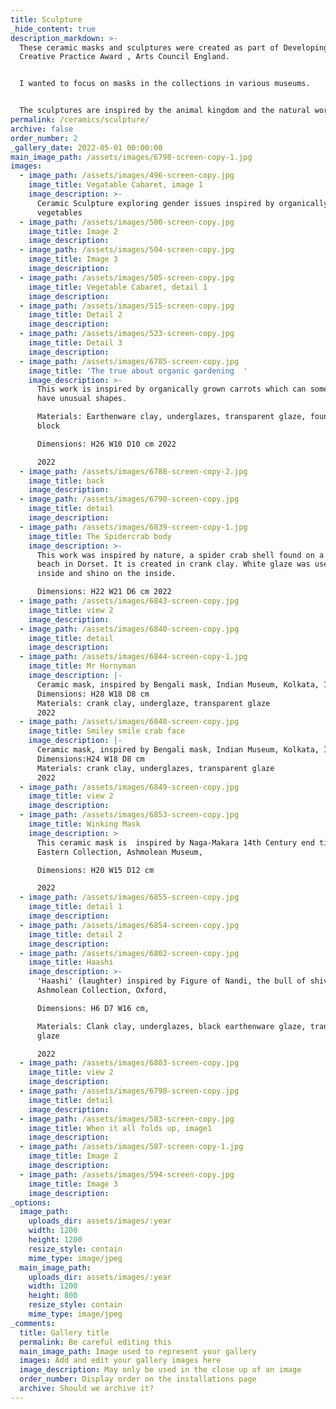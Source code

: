 ```yaml
---
title: Sculpture
_hide_content: true
description_markdown: >-
  These ceramic masks and sculptures were created as part of Developing Your
  Creative Practice Award , Arts Council England.


  I wanted to focus on masks in the collections in various museums.


  The sculptures are inspired by the animal kingdom and the natural world
permalink: /ceramics/sculpture/
archive: false
order_number: 2
_gallery_date: 2022-05-01 00:00:00
main_image_path: /assets/images/6798-screen-copy-1.jpg
images:
  - image_path: /assets/images/496-screen-copy.jpg
    image_title: Vegatable Cabaret, image 1
    image_description: >-
      Ceramic Sculpture exploring gender issues inspired by organically grown
      vegetables
  - image_path: /assets/images/500-screen-copy.jpg
    image_title: Image 2
    image_description:
  - image_path: /assets/images/504-screen-copy.jpg
    image_title: Image 3
    image_description:
  - image_path: /assets/images/505-screen-copy.jpg
    image_title: Vegetable Cabaret, detail 1
    image_description:
  - image_path: /assets/images/515-screen-copy.jpg
    image_title: Detail 2
    image_description:
  - image_path: /assets/images/523-screen-copy.jpg
    image_title: Detail 3
    image_description:
  - image_path: /assets/images/6785-screen-copy.jpg
    image_title: 'The true about organic gardening  '
    image_description: >-
      This work is inspired by organically grown carrots which can sometimes
      have unusual shapes.

      Materials: Earthenware clay, underglazes, transparent glaze, found wooden
      block

      Dimensions: H26 W10 D10 cm 2022

      2022
  - image_path: /assets/images/6788-screen-copy-2.jpg
    image_title: back
    image_description:
  - image_path: /assets/images/6790-screen-copy.jpg
    image_title: detail
    image_description:
  - image_path: /assets/images/6839-screen-copy-1.jpg
    image_title: The Spidercrab body
    image_description: >-
      This work was inspired by nature, a spider crab shell found on a deserted
      beach in Dorset. It is created in crank clay. White glaze was used on the
      inside and shino on the inside.

      Dimensions: H22 W21 D6 cm 2022
  - image_path: /assets/images/6843-screen-copy.jpg
    image_title: view 2
    image_description:
  - image_path: /assets/images/6840-screen-copy.jpg
    image_title: detail
    image_description:
  - image_path: /assets/images/6844-screen-copy-1.jpg
    image_title: Mr Hornyman
    image_description: |-
      Ceramic mask, inspired by Bengali mask, Indian Museum, Kolkata, India
      Dimensions: H28 W18 D8 cm 
      Materials: crank clay, underglaze, transparent glaze
      2022
  - image_path: /assets/images/6848-screen-copy.jpg
    image_title: Smiley smile crab face
    image_description: |-
      Ceramic mask, inspired by Bengali mask, Indian Museum, Kolkata, India, 
      Dimensions:H24 W18 D8 cm 
      Materials: crank clay, underglazes, transparent glaze
      2022
  - image_path: /assets/images/6849-screen-copy.jpg
    image_title: view 2
    image_description:
  - image_path: /assets/images/6853-screen-copy.jpg
    image_title: Winking Mask
    image_description: >
      This ceramic mask is  inspired by Naga-Makara 14th Century end tile,
      Eastern Collection, Ashmolean Museum, 

      Dimensions: H20 W15 D12 cm

      2022
  - image_path: /assets/images/6855-screen-copy.jpg
    image_title: detail 1
    image_description:
  - image_path: /assets/images/6854-screen-copy.jpg
    image_title: detail 2
    image_description:
  - image_path: /assets/images/6802-screen-copy.jpg
    image_title: Haashi
    image_description: >-
      'Haashi' (laughter) inspired by Figure of Nandi, the bull of shiva,
      Ashmolean Collection, Oxford, 

      Dimensions: H6 D7 W16 cm, 

      Materials: Clank clay, underglazes, black earthenware glaze, transparent
      glaze

      2022
  - image_path: /assets/images/6803-screen-copy.jpg
    image_title: view 2
    image_description:
  - image_path: /assets/images/6798-screen-copy.jpg
    image_title: detail
    image_description:
  - image_path: /assets/images/583-screen-copy.jpg
    image_title: When it all folds up, image1
    image_description:
  - image_path: /assets/images/587-screen-copy-1.jpg
    image_title: Image 2
    image_description:
  - image_path: /assets/images/594-screen-copy.jpg
    image_title: Image 3
    image_description:
_options:
  image_path:
    uploads_dir: assets/images/:year
    width: 1200
    height: 1200
    resize_style: contain
    mime_type: image/jpeg
  main_image_path:
    uploads_dir: assets/images/:year
    width: 1200
    height: 800
    resize_style: contain
    mime_type: image/jpeg
_comments:
  title: Gallery title
  permalink: Be careful editing this
  main_image_path: Image used to represent your gallery
  images: Add and edit your gallery images here
  image_description: May only be used in the close up of an image
  order_number: Display order on the installations page
  archive: Should we archive it?
---
```


